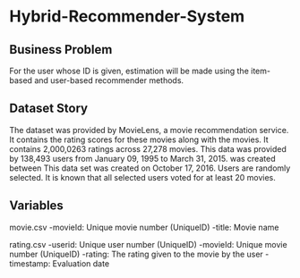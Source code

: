# Hybrid-Recommender-System
## Business Problem
For the user whose ID is given, estimation will be made using the item-based and user-based recommender methods.

## Dataset Story
The dataset was provided by MovieLens, a movie recommendation service.
It contains the rating scores for these movies along with the movies.
It contains 2,000,0263 ratings across 27,278 movies.
This data was provided by 138,493 users from January 09, 1995 to March 31, 2015.
was created between This data set was created on October 17, 2016.
Users are randomly selected. It is known that all selected users voted for at least 20 movies.

## Variables
movie.csv
-movieId: Unique movie number (UniqueID)
-title: Movie name

rating.csv
-userid: Unique user number (UniqueID)
-movieId: Unique movie number (UniqueID)
-rating: The rating given to the movie by the user
-timestamp: Evaluation date
